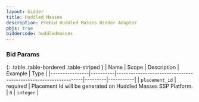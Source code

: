 ```yaml
---
layout: bidder
title: Huddled Masses
description: Prebid Huddled Masses Bidder Adaptor
pbjs: true
biddercode: huddledmasses
---
```


### Bid Params

{: .table .table-bordered .table-striped }
| Name           | Scope    | Description                                                    | Example | Type      |
|----------------|----------|----------------------------------------------------------------|---------|-----------|
| `placement_id` | required | Placement Id will be generated on Huddled Masses SSP Platform. | `0`     | `integer` |
